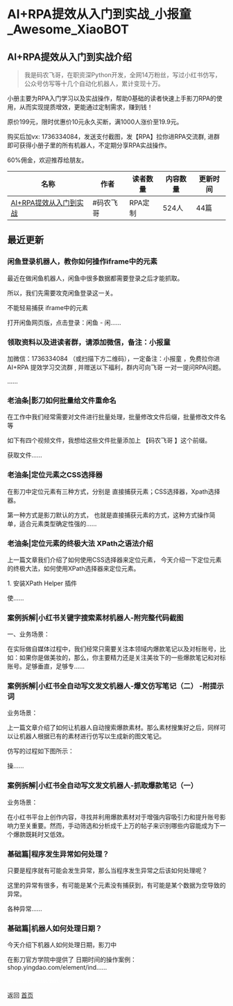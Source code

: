 # AI+RPA提效从入门到实战_小报童_Awesome_XiaoBOT

## AI+RPA提效从入门到实战介绍
> 我是码农飞哥，在职资深Python开发，全网14万粉丝，写过小红书仿写，公众号仿写等十几个自动化机器人，累计变现十万。    
    
小册主要为RPA入门学习以及实战操作，帮助0基础的读者快速上手影刀RPA的使用，从而实现提质增效，更能通过定制需求，赚到钱！    
    
原价199元，限时优惠价10元永久买断，满1000人涨价至19.9元。    
    
购买后加vx: 1736334084，发送支付截图，发【RPA】拉你进RPA交流群, 进群即可获得小册子里的所有机器人，不定期分享RPA实战操作。    
    
60%佣金，欢迎推荐给朋友。  
  


|名称|作者|读者数量|内容数量|更新时间|
|---|---|---|---|---|
|[AI+RPA提效从入门到实战](https://xiaobot.net/p/feige1024?refer=9c3f1c95-a052-465a-9902-f6d75080262a)|#码农飞哥 | RPA定制|524人|44篇|2024-09-17|

## 最近更新
### 闲鱼登录机器人，教你如何操作iframe中的元素

最近在做闲鱼机器人，闲鱼中很多数据都需要登录之后才能抓取。

所以，我们先需要攻克闲鱼登录这一关。

不能轻易捕获 iframe中的元素

打开闲鱼网页版，点击登录：闲鱼 - 闲......

### 领取资料以及进读者群，请添加微信，备注：小报童

加微信：1736334084 （或扫描下方二维码），一定备注：小报童 ，免费拉你进 AI+RPA 提效学习交流群 , 并赠送以下福利，群内可向飞哥
一对一提问RPA问题。

......

### 老油条|影刀如何批量给文件重命名

在工作中我们经常需要对文件进行批量处理，批量修改文件后缀，批量修改文件名等

如下有四个视频文件，我想给这些文件批量添加上 【码农飞哥 】这个前缀。

获取文件......

### 老油条|定位元素之CSS选择器

在影刀中定位元素有三种方式，分别是 直接捕获元素；CSS选择器，Xpath选择器。

第一种方式是影刀默认的方式， 也就是直接捕获元素的方式，这种方式操作简单，适合元素类型确定性强的......

### 老油条|定位元素的终极大法 XPath之语法介绍

上一篇文章我们介绍了如何使用CSS选择器来定位元素， 今天介绍一下定位元素的终极大法，如何使用XPath选择器来定位元素。

1\. 安装XPath Helper 插件

使......

### 案例拆解|小红书关键字搜索素材机器人-附完整代码截图

一、业务场景：

在实际做自媒体过程中，我们经常只需要关注本领域内爆款笔记以及对标账号，比如：如果你是做美妆的，那么，你主要精力还是关注美妆下的一些爆款笔记和对标账号。足够垂直，足够专......

### 案例拆解|小红书全自动写文发文机器人-爆文仿写笔记（二） -附提示词

业务场景：

上一篇文章介绍了如何让机器人自动搜索爆款素材。那么素材搜集好之后，同样可以让机器人根据已有的素材进行仿写以生成新的图文笔记。

仿写的过程如下图所示：

操......

### 案例拆解|小红书全自动写文发文机器人-抓取爆款笔记（一）

业务场景：

在小红书平台上创作内容，寻找并利用爆款素材对于增强内容吸引力和提升账号影响力至关重要。然而，手动筛选和分析成千上万的帖子来识别哪些内容能成为下一个爆款既耗时又低效。

### 基础篇|程序发生异常如何处理？

只要是程序就有可能会发生异常，那么当程序发生异常之后该如何处理呢？

这里的异常有很多，有可能是某个元素没有捕获到，有可能是某个数据为空导致的异常。

各种异常......

### 基础篇|机器人如何处理日期？

今天介绍下机器人如何处理日期，影刀中

在影刀官方学院中提供了 日期时间的操作案例：shop.yingdao.com/element/ind......


<a href="https://github.com/Reno9527/awesome-xiaobot" style="color: white; text-decoration: none;">awesome-xiaobot</a>

返回 [首页](../README.md)
